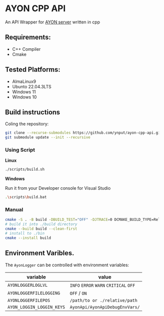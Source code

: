 # AYON CPP API

An API Wrapper for [AYON server](https://ayon.ynput.io/) written in cpp

## Requirements: 
- C++ Compiler
- Cmake

## Tested Platforms: 
- AlmaLinux9
- Ubunto 22.04.3LTS
- Windows 11
- Windows 10

## Build instructions
Coling the repository:

```sh
git clone --recurse-submodules https://github.com/ynput/ayon-cpp-api.git
git submodule update --init --recursive
```

### Using Script

**Linux**
```sh
./scripts/build.sh 
```

**Windows**

Run it from your Developer console for Visual Studio
```sh
.\scripts\build.bat
```

### Manual
```sh
cmake -S . -B build -DBUILD_TEST="OFF" -DJTRACE=0 DCMAKE_BUILD_TYPE=Release
# build it into ./build directory
cmake --build build --clean-first
# install to ./bin 
cmake --install build 
```

## Environment Varibles. 
The `AyonLogger` can be controlled with environment variables:

| variable | value |
| -------- | ----- |
| `AYONLOGGERLOGLVL` | `INFO` `ERROR` `WARN` `CRITICAL` `OFF` |
| `AYONLOGGERFILELOGGING` | `OFF` / `ON` |
| `AYONLOGGERFILEPOS` | `/path/to or ./relative/path` |
|`AYON_LOGGIN_LOGGIN_KEYS` | `AyonApi/AyonApiDebugEnvVars/` |
